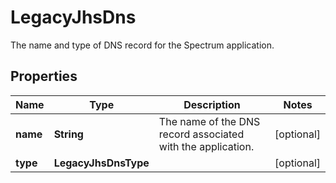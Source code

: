 

# LegacyJhsDns

The name and type of DNS record for the Spectrum application.

## Properties

| Name | Type | Description | Notes |
|------------ | ------------- | ------------- | -------------|
|**name** | **String** | The name of the DNS record associated with the application. |  [optional] |
|**type** | **LegacyJhsDnsType** |  |  [optional] |



